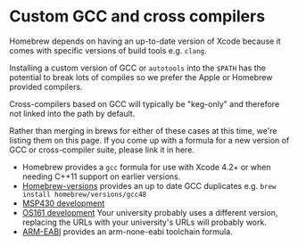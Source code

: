 # Custom GCC and cross compilers
Homebrew depends on having an up-to-date version of Xcode because it comes with specific versions of build tools e.g. `clang`.

Installing a custom version of GCC or `autotools` into the `$PATH` has the potential to break lots of compiles so we prefer the Apple or Homebrew provided compilers.

Cross-compilers based on GCC will typically be "keg-only" and therefore not linked into the path by default.

Rather than merging in brews for either of these cases at this time, we're listing them on this page. If you come up with a formula for a new version of GCC or cross-compiler suite, please link it in here.

* Homebrew provides a `gcc` formula for use with Xcode 4.2+ or when needing C++11 support on earlier versions.
* [Homebrew-versions](https://github.com/homebrew/homebrew-versions) provides an up to date GCC duplicates e.g. `brew install homebrew/versions/gcc48`
* [MSP430 development](https://github.com/Homebrew/homebrew/issues/issue/2336)
* [OS161 development](https://github.com/maxpow4h/homebrew-os161) Your university probably uses a different version, replacing the URLs with your university's URLs will probably work.
* [ARM-EABI](https://github.com/paxswill/homebrew-paxswill) provides an arm-none-eabi toolchain formula.
